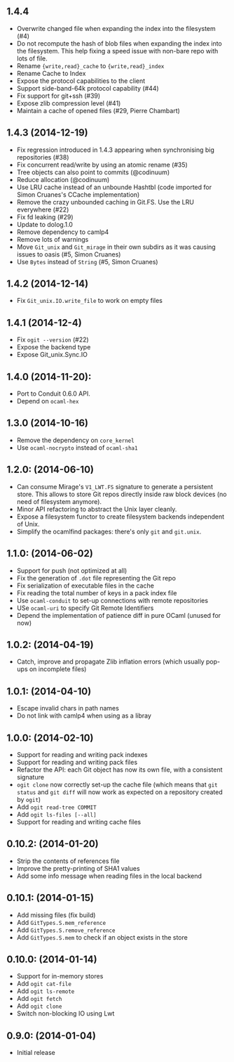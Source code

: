 ## 1.4.4
* Overwrite changed file when expanding the index into the filesystem (#4)
* Do not recompute the hash of blob files when expanding the index into the
  filesystem. This help fixing a speed issue with non-bare repo with lots of
  file.
* Rename `{write,read}_cache` to `{write,read}_index`
* Rename Cache to Index
* Expose the protocol capabilities to the client
* Support side-band-64k protocol capability (#44)
* Fix support for git+ssh (#39)
* Expose zlib compression level (#41)
* Maintain a cache of opened files (#29, Pierre Chambart)

## 1.4.3 (2014-12-19)
* Fix regression introduced in 1.4.3 appearing when synchronising big
  repositories (#38)
* Fix concurrent read/write by using an atomic rename (#35)
* Tree objects can also point to commits (@codinuum)
* Reduce allocation (@codinuum)
* Use LRU cache instead of an unbounde Hashtbl (code imported for
  Simon Cruanes's CCache implementation)
* Remove the crazy unbounded caching in Git.FS. Use the LRU everywhere (#22)
* Fix fd leaking (#29)
* Update to dolog.1.0
* Remove dependency to camlp4
* Remove lots of warnings
* Move `Git_unix` and `Git_mirage` in their own subdirs as it was causing issues
  to oasis (#5, Simon Cruanes)
* Use `Bytes` instead of `String` (#5, Simon Cruanes)

## 1.4.2 (2014-12-14)
* Fix `Git_unix.IO.write_file` to work on empty files

## 1.4.1 (2014-12-4)
* Fix `ogit --version` (#22)
* Expose the backend type
* Expose Git_unix.Sync.IO

## 1.4.0 (2014-11-20):
* Port to Conduit 0.6.0 API.
* Depend on `ocaml-hex`

## 1.3.0 (2014-10-16)
* Remove the dependency on `core_kernel`
* Use `ocaml-nocrypto` instead of `ocaml-sha1`

## 1.2.0: (2014-06-10)
* Can consume Mirage's `V1_LWT.FS` signature to generate a
  persistent store. This allows to store Git repos directly
  inside raw block devices (no need of filesystem anymore).
* Minor API refactoring to abstract the Unix layer cleanly.
* Expose a filesystem functor to create filesystem backends
  independent of Unix.
* Simplify the ocamlfind packages: there's only `git` and `git.unix`.

## 1.1.0: (2014-06-02)
* Support for push (not optimized at all)
* Fix the generation of `.dot` file representing the Git repo
* Fix serialization of executable files in the cache
* Fix reading the total number of keys in a pack index file
* Use `ocaml-conduit` to set-up connections with remote repositories
* USe `ocaml-uri` to specify Git Remote Identifiers
* Depend the implementation of patience diff in pure OCaml (unused for now)

## 1.0.2: (2014-04-19)
* Catch, improve and propagate Zlib inflation errors (which usually pop-ups
  on incomplete files)

## 1.0.1: (2014-04-10)
* Escape invalid chars in path names
* Do not link with camlp4 when using as a libray

## 1.0.0: (2014-02-10)
* Support for reading and writing pack indexes
* Support for reading and writing pack files
* Refactor the API: each Git object has now its own file, with a consistent
  signature
* `ogit clone` now correctly set-up the cache file (which means that
  `git status` and `git diff` will now work as expected on a repository created
   by `ogit`)
* Add `ogit read-tree COMMIT`
* Add `ogit ls-files [--all]`
* Support for reading and writing cache files

## 0.10.2: (2014-01-20)
* Strip the contents of references file
* Improve the pretty-printing of SHA1 values
* Add some info message when reading files in the local backend

## 0.10.1: (2014-01-15)
* Add missing files (fix build)
* Add `GitTypes.S.mem_reference`
* Add `GitTypes.S.remove_reference`
* Add `GitTypes.S.mem` to check if an object exists in the store

## 0.10.0: (2014-01-14)
* Support for in-memory stores
* Add `ogit cat-file`
* Add `ogit ls-remote`
* Add `ogit fetch`
* Add `ogit clone`
* Switch non-blocking IO using Lwt

## 0.9.0: (2014-01-04)
* Initial release

